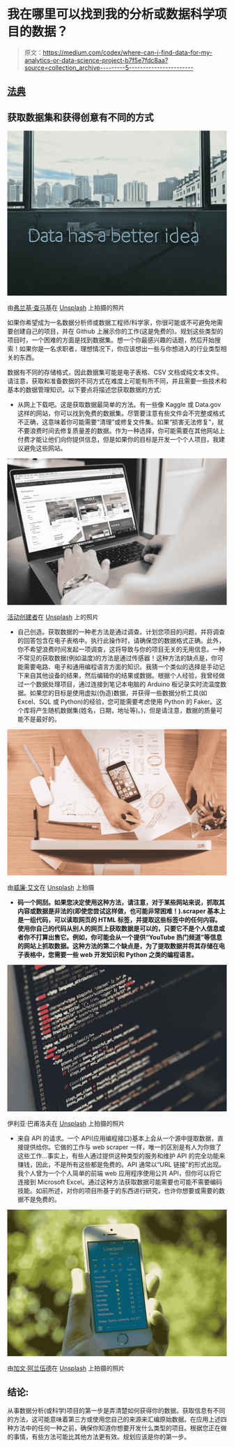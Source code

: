# 我在哪里可以找到我的分析或数据科学项目的数据？

> 原文：<https://medium.com/codex/where-can-i-find-data-for-my-analytics-or-data-science-project-b7f5e7fdc8aa?source=collection_archive---------5----------------------->

## [法典](http://medium.com/codex)

## **获取数据集和获得创意有不同的方式**

![](img/1027697ee85c4cadb578fcba5ffa5c2f.png)

由[弗兰基·查马基](https://unsplash.com/@franki?utm_source=medium&utm_medium=referral)在 [Unsplash](https://unsplash.com?utm_source=medium&utm_medium=referral) 上拍摄的照片

如果你希望成为一名数据分析师或数据工程师/科学家，你很可能或不可避免地需要创建自己的项目，并在 Github 上展示你的工作(这是免费的)。规划这些类型的项目时，一个困难的方面是找到数据集。想一个你最感兴趣的话题，然后开始搜索！如果你是一名求职者，理想情况下，你应该想出一些与你想进入的行业类型相关的东西。

数据有不同的存储格式，因此数据集可能是电子表格、CSV 文档或纯文本文件。请注意，获取和准备数据的不同方式在难度上可能有所不同，并且需要一些技术和基本的数据管理知识。以下要点将描述您获取数据的方式:

*   从网上下载吧。这是获取数据最简单的方法。有一些像 Kaggle 或 Data.gov 这样的网站，你可以找到免费的数据集。尽管要注意有些文件会不完整或格式不正确，这意味着你可能需要“清理”或修复文件集。如果“损害无法修复”，就不要浪费时间去修复质量差的数据。作为一种选择，你可能需要在其他网站上付费才能让他们向你提供信息，但是如果你的目标是开发一个个人项目，我建议避免这些网站。

![](img/78283c14f03c9ed9404ff3194cdacaa6.png)

[活动创建者](https://unsplash.com/@campaign_creators?utm_source=medium&utm_medium=referral)在 [Unsplash](https://unsplash.com?utm_source=medium&utm_medium=referral) 上的照片

*   自己创造。获取数据的一种老方法是通过调查。计划您项目的问题，并将调查的回答包含在电子表格中。执行此操作时，请确保您的数据格式正确。此外，你不希望浪费时间发起一项调查，这将导致与你的项目无关的无用信息。一种不常见的获取数据(例如温度)的方法是通过传感器！这种方法的缺点是，你可能需要电路、电子和通用编程语言方面的知识。我猜一个类似的选择是手动记下来自其他设备的结果，然后编辑你的结果或数据。根据个人经验，我曾经做过一个数据处理项目，通过连接到笔记本电脑的 Arduino 板记录实时流温度数据。如果您的目标是使用虚拟(伪造)数据，并获得一些数据分析工具(如 Excel、SQL 或 Python)的经验，您可能需要考虑使用 Python 的 Faker。这个库将产生随机数据集(姓名，日期，地址等)。)，但是请注意，数据的质量可能不是最好的。

![](img/f082ae3a9c31ce5c616ae8dbdb0ea4c2.png)

由[威廉·艾文](https://unsplash.com/@firmbee?utm_source=medium&utm_medium=referral)在 [Unsplash](https://unsplash.com?utm_source=medium&utm_medium=referral) 上拍摄

*   **码一个网刮。如果您决定使用这种方法，请注意，对于某些网站来说，抓取其内容或数据是非法的(即使您尝试这样做，也可能非常困难！).scraper 基本上是一组代码，可以读取网页的 HTML 标签，并提取这些标签中的任何内容。使用你自己的代码从别人的网页上获取数据是可以的，只要它不是个人信息或者你不打算出售它。例如，你可能会从一个提供“YouTube 热门频道”等信息的网站上抓取数据。这种方法的第二个缺点是，为了提取数据并将其存储在电子表格中，您需要一些 web 开发知识和 Python 之类的编程语言。**

![](img/8fd1ad237545ec5f038d45fe2529d3ed.png)

伊利亚·巴甫洛夫在 [Unsplash](https://unsplash.com?utm_source=medium&utm_medium=referral) 上拍摄的照片

*   来自 API 的请求。一个 API(应用编程接口)基本上会从一个源中提取数据，直接提供给你。它做的工作与 web scraper 一样，唯一的区别是有人为你做了这些工作…事实上，有些人通过提供这种类型的服务和维护 API 的完全功能来赚钱，因此，不是所有这些都是免费的。API 通常以“URL 链接”的形式出现。我个人曾为一个个人简单的前端 web 应用程序使用公共 API，但你可以将它连接到 Microsoft Excel。通过这种方法获取数据可能需要也可能不需要编码技能。如前所述，对你的项目所基于的东西进行研究，也许你想要或需要的数据不是免费的。

![](img/6ad50b6ed47901b12e4619ad889e7839.png)

由[加文·阿兰伍德](https://unsplash.com/@gavla?utm_source=medium&utm_medium=referral)在 [Unsplash](https://unsplash.com?utm_source=medium&utm_medium=referral) 上拍摄的照片

## 结论:

从事数据分析(或科学)项目的第一步是弄清楚如何获得你的数据。获取信息有不同的方法，这可能意味着第三方或使用您自己的来源来汇编原始数据。在应用上述四种方法中的任何一种之前，确保你知道你想要开发什么类型的项目。根据您正在做的事情，有些方法可能比其他方法更有效。规划应该是你的第一步。